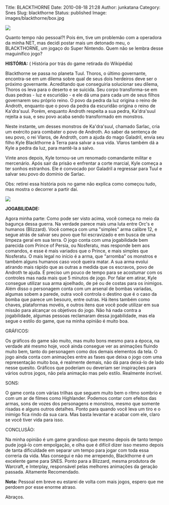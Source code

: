 Title: BLACKTHORNE
Date: 2010-08-18 21:28
Author: junkatana
Category: Snes
Slug: blackthorne
Status: published
Image: images/blackthorne/box.jpg


[![](http://a.imageshack.us/img405/5033/capax.jpg)](http://a.imageshack.us/img405/5033/capax.jpg)


<!-- PELICAN_BEGIN_SUMMARY -->
Quanto tempo não pessoal?! Pois ém, tive um problemão com a operadora da
minha NET, mas decidi postar mais um detonado meu, o BLACKTHORNE, um
jogaço do Super Nintendo. Quem não se lembra desse maguinífico jogo?
<!-- PELICAN_END_SUMMARY -->
<span style="font-weight:bold;">HISTÓRIA:</span> ( História por trás do
game retirada do Wikipédia)

Blackthorne se passa no planeta Tuul. Thoros, o último governante,
encontra-se em um dilema sobre qual de seus dois herdeiros deve ser o
próximo governante. Acreditando que conseguiria solucionar seu dilema,
Thoros os leva para o deserto e se suicida. Seu corpo transforma-se em
duas pedras - luz e escuridão - e ele dá uma para cada um de seus filhos
governarem seu próprio reino. O povo da pedra da luz origina o reino de
Androth, enquanto que o povo da pedra da escuridão origina o reino de
Ka'dra'suul. Porém, enquanto Androth respeita a sua pedra, Ka'dra'suul
rejeita a sua, e seu povo acaba sendo transformado em monstros.

Neste instante, um desses monstros de Ka'dra'suul, chamado Sarlac, cria
um exército para combater o povo de Androth. Ao saber da sentença de seu
povo, o rei Vlaros, de Androth, com a ajuda do mago Galadril, envia seu
filho Kyle Blackthorne à Terra para salvar a sua vida. Vlaros também dá
a Kyle a pedra da luz, para mantê-la a salvo.

Vinte anos depois, Kyle tornou-se um renomado comandante militar e
mercenário. Após sair da prisão e enfrentar a corte marcial, Kyle começa
a ter sonhos estranhos. Ele é convocado por Galadril a regressar para
Tuul e salvar seu povo do domínio de Sarlac.

Obs: retirei essa história pois no game não explica como começou tudo,
mas mostra o decorrer a partir daí.

[![](http://a.imageshack.us/img97/1760/balckgifs.gif)](http://a.imageshack.us/img97/1760/balckgifs.gif)

<span style="font-weight:bold;">JOGABILIDADE:</span>

Agora minha parte: Como pode ser visto acima, você começa no meio da
bagunça dessa guerra. Na verdade parece mais uma luta entre Orc's e
humanos (Blizzard). Você começa com uma "simples" arma calibre 12, e
segue atrás de salvar seu povo que foi escravizado e em busca de uma
limpeza geral em sua terra. O jogo conta com uma jogabilidade bem
parecida com Prince of Persia, ou Nosferatu, mas responde bem aos
comandos, e esse é mais variados que o Prince, e mais simples que
Nosferatu. O mais legal no início é a arma, que "arromba" os monstros e
também alguns humanos caso você queira matar. A sua arma evolui atirando
mais rápido que as outras a medida que os escravos, povo de Androth te
ajuda. É preciso um pouco de tempo para se acostumar com os controles
mas nada mais que 5 minutos de jogo. Por falar em atirar, Kyle consegue
utilizar sua arma ajoelhado, de pé ou de costas para os inimigos. Além
disso o personagem conta com um arsenal de bombas variadas, algumas
sobem a parede, outra você controla o destino que é o caso da bomba que
parece um besouro, entre outras. Há itens também como chaves,
plataformas movéis, e outros itens que você pode utilizar em sua missão
para alcançar os objetivos do jogo. Não há nada contra a jogabilidade,
algumas pessoas reclamaram dessa jogabilidade, mas ela segue o estilo do
game, que na minha opinião é muito boa.

GRÁFICOS:

Os gráficos do game são muito, mas muito bons mesmo para a época, na
verdade até mesmo hoje, você ainda consegue ver as animações fluindo
muito bem, tanto do personagem como dos demais elementos da tela. O jogo
ainda conta com animações entre as fases que deixa o jogo com uma
representação muito boa, é realmente demais, não dá para deixá-lo de
lado nesse quesito. Gráficos que poderiam ou deveriam ser inspirações
para vários outros jogos, não pela animação mas pelo estilo. Realmente
incrível.

SONS:

O game conta com várias trilhas que seguem muito bem o rítmo sombrio e
com um ar de filmes como Highlander. Podemos contar com efeitos das
armas, sons de vozes dos personagens e monstros, mesmo que somente
risadas e alguns outros detalhes. Ponto para quando você leva um tiro e
o inimigo fica rindo da sua cara. Mas basta levantar e acabar com ele,
claro se você tiver vida para isso.

CONCLUSÃO:

Na minha opinião é um game grandioso que mesmo depois de tanto tempo
pude jogá-lo com empolgação, e olha que é difícil dizer isso mesmo
depois de tanta dificuldade em separar um tempo para jogar com toda essa
correria da vida. Mas consegui e não me arrependo, Blackthorne é um
excelente game para SNES. Ponto para a Blizzard, mesma produtora de
Warcraft, e Interplay, responsável pelas melhores animações da geração
passada. Altamente Recomendado.

<span style="font-weight:bold;">Nota:</span> Pessoal em breve eu estarei
de volta com mais jogos, espero que me perdoem por esse enorme atraso.

Abraços.
